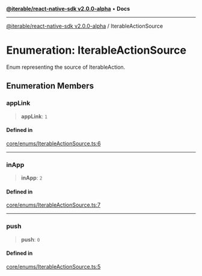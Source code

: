 [**@iterable/react-native-sdk v2.0.0-alpha**](../README.md) • **Docs**

***

[@iterable/react-native-sdk v2.0.0-alpha](../globals.md) / IterableActionSource

# Enumeration: IterableActionSource

Enum representing the source of IterableAction.

## Enumeration Members

### appLink

> **appLink**: `1`

#### Defined in

[core/enums/IterableActionSource.ts:6](https://github.com/Iterable/react-native-sdk/blob/33a336d972ce3f91e45be0626b4337400455463a/src/core/enums/IterableActionSource.ts#L6)

***

### inApp

> **inApp**: `2`

#### Defined in

[core/enums/IterableActionSource.ts:7](https://github.com/Iterable/react-native-sdk/blob/33a336d972ce3f91e45be0626b4337400455463a/src/core/enums/IterableActionSource.ts#L7)

***

### push

> **push**: `0`

#### Defined in

[core/enums/IterableActionSource.ts:5](https://github.com/Iterable/react-native-sdk/blob/33a336d972ce3f91e45be0626b4337400455463a/src/core/enums/IterableActionSource.ts#L5)
